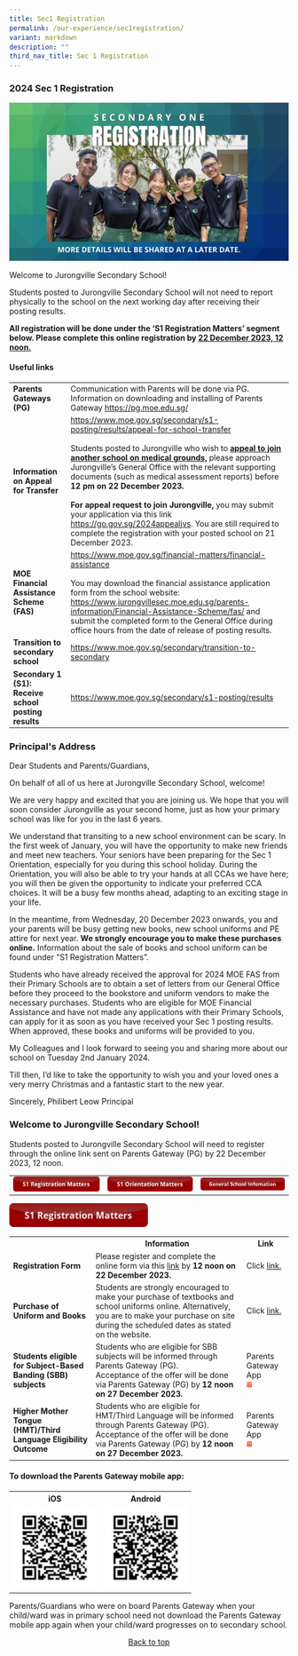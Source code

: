 ```yaml
---
title: Sec1 Registration
permalink: /our-experience/sec1registration/
variant: markdown
description: ""
third_nav_title: Sec 1 Registration
---
```

### 2024 Sec 1 Registration
![](/images/2024_Sec1_Registration.jpg)

Welcome to Jurongville Secondary School!

Students posted to Jurongville Secondary School will not need to report physically to the school on the next working day after receiving their posting results. 

**All registration will be done under the ‘S1 Registration Matters’ segment below. Please complete this online registration by <u>22 December 2023, 12 noon.</u>**

#### Useful links
<table width="100%">
	<tbody><tr>
		<td><b>Parents Gateways (PG)</b></td>
		<td>Communication with Parents will be done via PG. Information on downloading and installing of Parents Gateway <a href="https://pg.moe.edu.sg/">https://pg.moe.edu.sg/</a></td>
	</tr>
	<tr>
		<td><b>Information on Appeal for Transfer</b></td>
		<td><a href="https://www.moe.gov.sg/secondary/s1-posting/results/appeal-for-school-transfer">https://www.moe.gov.sg/secondary/s1-posting/results/appeal-for-school-transfer</a><br><br>
						Students posted to Jurongville who wish to <b><u>appeal to join another school on medical grounds,</u></b> please approach Jurongville’s General Office with the relevant supporting documents (such as medical assessment reports) before <b>12 pm on 22 December 2023.</b><br><br>
			<b>For appeal request to join Jurongville,</b> you may submit your application via this link <a href="https://go.gov.sg/2024appealjvs">https://go.gov.sg/2024appealjvs</a>. You are still required to complete the registration with your posted school on 21 December 2023.</td>
	</tr>
	<tr>
		<td><b>MOE Financial Assistance Scheme (FAS)</b></td>
		<td><a href="https://www.moe.gov.sg/financial-matters/financial-assistance">https://www.moe.gov.sg/financial-matters/financial-assistance</a><br><br>
You may download the financial assistance application form from the school website: <a href="https://www.jurongvillesec.moe.edu.sg/parents-information/Financial-Assistance-Scheme/fas/">https://www.jurongvillesec.moe.edu.sg/parents-information/Financial-Assistance-Scheme/fas/</a> and submit the completed form to the General Office during office hours from the date of release of posting results.</td>
	</tr>
	<tr>
		<td><b>Transition to secondary school</b></td>
		<td><a href="https://www.moe.gov.sg/secondary/transition-to-secondary">https://www.moe.gov.sg/secondary/transition-to-secondary</a></td>
	</tr>
	<tr>
		<td><b>Secondary 1 (S1): Receive school posting results</b></td>
		<td><a href="https://www.moe.gov.sg/secondary/s1-posting/results">https://www.moe.gov.sg/secondary/s1-posting/results</a></td>
	</tr>
	</tbody></table>
	
### Principal's Address
Dear Students and Parents/Guardians,

On behalf of all of us here at Jurongville Secondary School, welcome!  

We are very happy and excited that you are joining us. We hope that you will soon consider Jurongville as your second home, just as how your primary school was like for you in the last 6 years.  

We understand that transiting to a new school environment can be scary. In the first week of January, you will have the opportunity to make new friends and meet new teachers. Your seniors have been preparing for the Sec 1 Orientation, especially for you during this school holiday. During the Orientation, you will also be able to try your hands at all CCAs we have here; you will then be given the opportunity to indicate your preferred CCA choices. It will be a busy few months ahead, adapting to an exciting stage in your life. 

In the meantime, from Wednesday, 20 December 2023 onwards, you and your parents will be busy getting new books, new school uniforms and PE attire for next year. **We strongly encourage you to make these purchases online.** Information about the sale of books and school uniform can be found under “S1 Registration Matters”. 

Students who have already received the approval for 2024 MOE FAS from their Primary Schools are to obtain a set of letters from our General Office before they proceed to the bookstore and uniform vendors to make the necessary purchases. Students who are eligible for MOE Financial Assistance and have not made any applications with their Primary Schools, can apply for it as soon as you have received your Sec 1 posting results. When approved, these books and uniforms will be provided to you.

My Colleagues and I look forward to seeing you and sharing more about our school on Tuesday 2nd January 2024.

Till then, I’d like to take the opportunity to wish you and your loved ones a very merry Christmas and a fantastic start to the new year.  

Sincerely,
Philibert Leow
Principal

### Welcome to Jurongville Secondary School!
Students posted to Jurongville Secondary School will need to register through the online link sent on Parents Gateway (PG) by 22 December 2023, 12 noon. 

<table width="100%">
	<tbody><tr>
		<td><img src="/images/S1RMatters.jpg"></td>
		<td><img src="/images/S1OMatters.jpg"></td>
		<td><img src="/images/GSInformation.jpg"></td>
	</tr>
	</tbody></table>

<a id="s1rmatters"></a>
<img style="width:250px" src="/images/S1RMatters.jpg">
<table width="100%">
	<tbody><tr>
		<th></th>
		<th>Information</th>
		<th>Link</th>
	</tr>
	<tr>
		<td><b>Registration Form</b></td>
		<td>Please register and complete the online form via this <a href="https://go.gov.sg/sec1jvs2024">link</a> by <b>12 noon on 22 December 2023.</b></td>
		<td>Click <a href="https://go.gov.sg/sec1jvs2024">link.</a></td>
	</tr>
	<tr>
		<td><b>Purchase of Uniform and Books</b></td>
		<td>Students are strongly encouraged to make your purchase of textbooks and school uniforms online. Alternatively, you are to make your purchase on site during the scheduled dates as stated on the website.</td>
		<td>Click <a href="https://www.jurongvillesec.moe.edu.sg/parents-information/School-Services/ss/">link.</a></td>
	</tr>
	<tr>
		<td><b>Students eligible for Subject-Based Banding (SBB) subjects</b></td>
		<td>Students who are eligible for SBB subjects will be informed through Parents Gateway (PG).<br>
			Acceptance of the offer will be done via Parents Gateway (PG) by <b>12 noon on 27 December 2023.</b></td>
		<td>Parents Gateway App<br><img width="10" src="/images/PGApp.jpg"></td>
	</tr>
	<tr>
		<td><b>Higher Mother Tongue (HMT)/Third Language Eligibility Outcome</b></td>
		<td>Students who are eligible for HMT/Third Language will be informed through Parents Gateway (PG).<br>
			Acceptance of the offer will be done via Parents Gateway (PG) by <b>12 noon on 27 December 2023.</b></td>
		<td>Parents Gateway App<br><img width="10" src="/images/PGApp.jpg"></td>
	</tr>
	</tbody></table>
	
#### To download the Parents Gateway mobile app:
<table width="60%">
	<tbody><tr>
		<th><center>iOS</center></th>
		<th><center>Android</center></th>
	</tr>
	<tr>
		<td><img style="width:150px" src="/images/PGAppiOSQRCode.jpg"></td>
		<td><img style="width:150px" src="/images/PGAppAndroidQRCode.jpg"></td>
	</tr>
	</tbody></table>
	
Parents/Guardians who were on board Parents Gateway when your child/ward was in primary school need not download the Parents Gateway mobile app again when your child/ward progresses on to secondary school. 
<br>
<center><a href="/our-experience/sec1registration/">Back to top</a></center>
